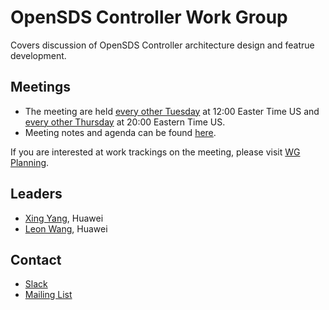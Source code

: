 # OpenSDS Controller Work Group

Covers discussion of OpenSDS Controller architecture design and featrue development.

## Meetings

- The meeting are held [every other Tuesday](https://zoom.us/j/777978108) at
  12:00 Easter Time US and [every other Thursday](https://zoom.us/j/297629570)
  at 20:00 Eastern Time US.
- Meeting notes and agenda can be found [here](https://docs.google.com/document/d/1JlxAAOtvZvvf_KhVr8XQa6mUD7lkHOXlxuGruTKEukE/edit#).

If you are interested at work trackings on the meeting, please visit [WG Planning](https://docs.google.com/spreadsheets/d/1eFZsYCqTW8-zc8K6IMFUVhmzrZQKpOeO8Br0cCraPlU/edit#gid=1359957213).

## Leaders

- [Xing Yang](https://github.com/xing-yang), Huawei
- [Leon Wang](https://github.com/leonwanghui), Huawei

## Contact

- [Slack](https://opensds.slack.com)
- [Mailing List](https://lists.opensds.io/mailman/listinfo/opensds-tech-discuss)
